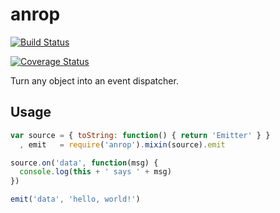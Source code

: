 anrop
=====

[![Build Status](https://travis-ci.org/mstade/anrop.png?branch=master)](https://travis-ci.org/mstade/anrop)

[![Coverage Status](https://coveralls.io/repos/mstade/anrop/badge.png)](https://coveralls.io/r/mstade/anrop)

Turn any object into an event dispatcher.

Usage
-----

```javascript
var source = { toString: function() { return 'Emitter' } }
  , emit   = require('anrop').mixin(source).emit

source.on('data', function(msg) {
  console.log(this + ' says ' + msg)
})

emit('data', 'hello, world!')
```